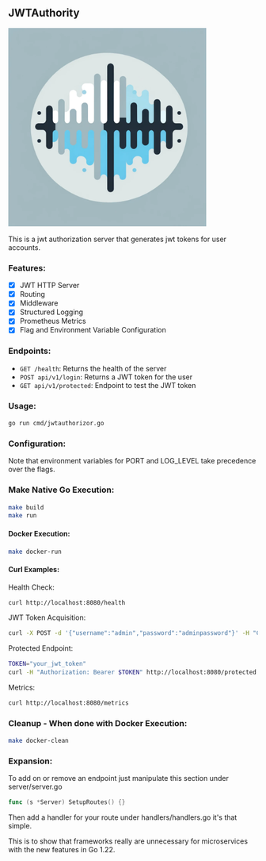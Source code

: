 ## JWTAuthority

<img src="images/echo-server.webp" alt="Echo Server Logo" width="400"/>

This is a jwt authorization server that generates jwt tokens for user accounts.

### Features:

- [x] JWT HTTP Server
- [x] Routing
- [x] Middleware
- [x] Structured Logging
- [x] Prometheus Metrics
- [x] Flag and Environment Variable Configuration

### Endpoints:

- `GET /health`: Returns the health of the server
- `POST api/v1/login`: Returns a JWT token for the user
- `GET api/v1/protected`: Endpoint to test the JWT token

### Usage:

```bash
go run cmd/jwtauthorizor.go
```

### Configuration:

Note that environment variables for PORT and LOG_LEVEL take precedence over the flags.

### Make Native Go Execution:

```bash
make build
make run
```

#### Docker Execution:

```bash
make docker-run
```

#### Curl Examples:
Health Check:
```bash
curl http://localhost:8080/health
```
JWT Token Acquisition:
```bash
curl -X POST -d '{"username":"admin","password":"adminpassword"}' -H "Content-Type: application/json" http://localhost:8080/login
```
Protected Endpoint:
```bash
TOKEN="your_jwt_token"
curl -H "Authorization: Bearer $TOKEN" http://localhost:8080/protected
```

Metrics:
```bash
curl http://localhost:8080/metrics
```

### Cleanup - When done with Docker Execution:

```bash
make docker-clean
```

### Expansion:

To add on or remove an endpoint just manipulate this section under server/server.go

```go
func (s *Server) SetupRoutes() {}
```

Then add a handler for your route under handlers/handlers.go it's that simple.

This is to show that frameworks really are unnecessary for microservices with the new features in Go 1.22.

